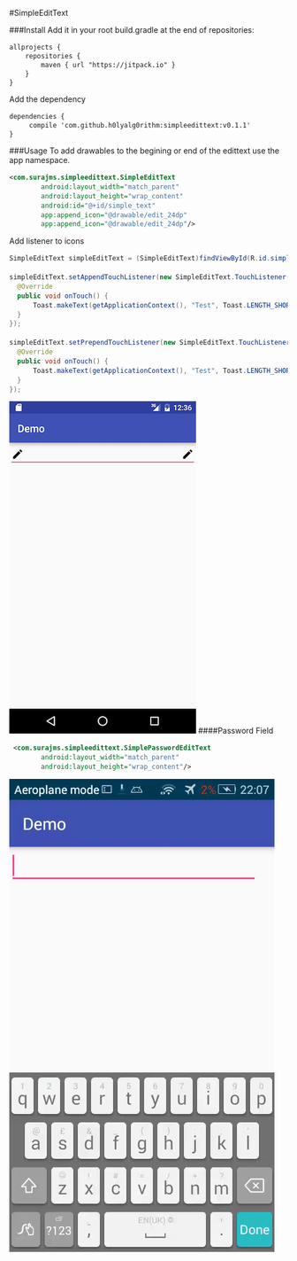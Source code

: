 #SimpleEditText

###Install
Add it in your root build.gradle at the end of repositories:
```
allprojects {
	repositories {
		maven { url "https://jitpack.io" }
	}
}
```
Add the dependency
```
dependencies {
	 compile 'com.github.h0lyalg0rithm:simpleedittext:v0.1.1'
}
```

###Usage
To add drawables to the begining or end of the edittext use the app namespace.
```xml
<com.surajms.simpleedittext.SimpleEditText
        android:layout_width="match_parent"
        android:layout_height="wrap_content"
        android:id="@+id/simple_text"
        app:append_icon="@drawable/edit_24dp"
        app:append_icon="@drawable/edit_24dp"/>
```
Add listener to icons
```java
SimpleEditText simpleEditText = (SimpleEditText)findViewById(R.id.simple_text);

simpleEditText.setAppendTouchListener(new SimpleEditText.TouchListener() {
  @Override
  public void onTouch() {
      Toast.makeText(getApplicationContext(), "Test", Toast.LENGTH_SHORT).show();
  }
});
        
simpleEditText.setPrependTouchListener(new SimpleEditText.TouchListener() {
  @Override
  public void onTouch() {
      Toast.makeText(getApplicationContext(), "Test", Toast.LENGTH_SHORT).show();
  }
});
```
![Icons](assets/icons.png)
####Password Field
```xml
 <com.surajms.simpleedittext.SimplePasswordEditText
        android:layout_width="match_parent"
        android:layout_height="wrap_content"/>
```
![Password](assets/password.gif)
